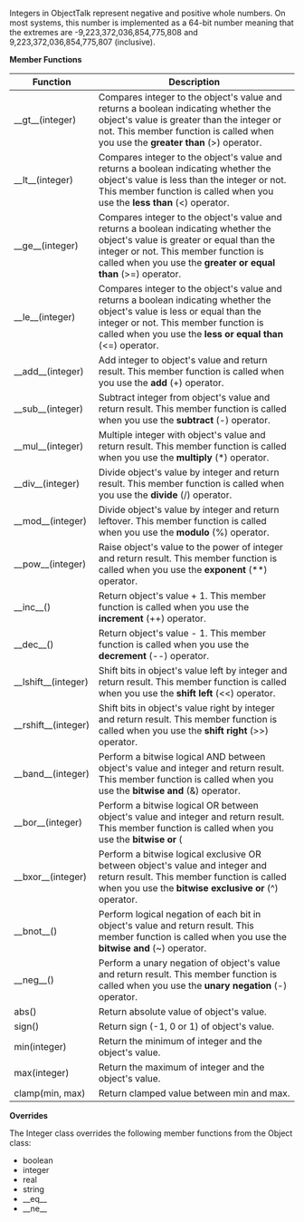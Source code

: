 Integers in ObjectTalk represent negative and positive whole numbers.
On most systems, this number is implemented as a 64-bit number
meaning that the extremes are -9,223,372,036,854,775,808 and
9,223,372,036,854,775,807 (inclusive).

**Member Functions**

| Function | Description |
| ------ | ----------- |
| \_\_gt__(integer) | Compares integer to the object's value and returns a boolean indicating whether the object's value is greater than the integer or not. This member function is called when you use the **greater than** (>) operator. |
| \_\_lt__(integer) | Compares integer to the object's value and returns a boolean indicating whether the object's value is less than the integer or not. This member function is called when you use the **less than** (<) operator. |
| \_\_ge__(integer) | Compares integer to the object's value and returns a boolean indicating whether the object's value is greater or equal than the integer or not. This member function is called when you use the **greater or equal than** (>=) operator. |
| \_\_le__(integer) | Compares integer to the object's value and returns a boolean indicating whether the object's value is less or equal than the integer or not. This member function is called when you use the **less or equal than** (<=) operator. |
| \_\_add__(integer) | Add integer to object's value and return result. This member function is called when you use the **add** (+) operator. |
| \_\_sub__(integer) | Subtract integer from object's value and return result. This member function is called when you use the **subtract** (-) operator. |
| \_\_mul__(integer) | Multiple integer with object's value and return result. This member function is called when you use the **multiply** (*) operator. |
| \_\_div__(integer) | Divide object's value by integer and return result. This member function is called when you use the **divide** (/) operator. |
| \_\_mod__(integer) | Divide object's value by integer and return leftover. This member function is called when you use the **modulo** (%) operator. |
| \_\_pow__(integer) | Raise object's value to the power of integer and return result. This member function is called when you use the **exponent** (\*\*) operator. |
| \_\_inc__() | Return object's value + 1. This member function is called when you use the **increment** (++) operator. |
| \_\_dec__() | Return object's value - 1. This member function is called when you use the **decrement** (--) operator. |
| \_\_lshift__(integer) | Shift bits in object's value left by integer and return result. This member function is called when you use the **shift left** (<<) operator. |
| \_\_rshift__(integer) | Shift bits in object's value right by integer and return result. This member function is called when you use the **shift right** (>>) operator. |
| \_\_band__(integer) | Perform a bitwise logical AND between object's value and integer and return result. This member function is called when you use the **bitwise and** (&) operator. |
| \_\_bor__(integer) | Perform a bitwise logical OR between object's value and integer and return result. This member function is called when you use the **bitwise or** (|) operator. |
| \_\_bxor__(integer) | Perform a bitwise logical exclusive OR between object's value and integer and return result. This member function is called when you use the **bitwise exclusive or** (^) operator. |
| \_\_bnot__() | Perform logical negation of each bit in object's value and return result. This member function is called when you use the **bitwise and** (~) operator. |
| \_\_neg__() | Perform a unary negation of object's value and return result. This member function is called when you use the **unary negation** (-) operator. |
| abs() | Return absolute value of object's value.
| sign() | Return sign (-1, 0 or 1) of object's value.
| min(integer) | Return the minimum of integer and the object's value.
| max(integer) | Return the maximum of integer and the object's value.
| clamp(min, max) | Return clamped value between min and max.

**Overrides**

The Integer class overrides the following member functions from the Object class:

* boolean
* integer
* real
* string
* \_\_eq__
* \_\_ne__
